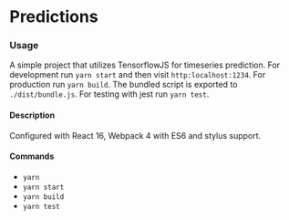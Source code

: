 # Predictions

### Usage

A simple project that utilizes TensorflowJS for timeseries prediction. For development run `yarn start` and then visit `http:localhost:1234`. For production run `yarn build`. The bundled script is exported to `./dist/bundle.js`. For testing with jest run `yarn test`.

#### Description

Configured with React 16, Webpack 4 with ES6 and stylus support.

#### Commands

- `yarn`
- `yarn start`
- `yarn build`
- `yarn test`
